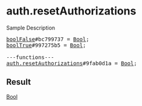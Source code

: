 # auth.resetAuthorizations

Sample Description

<pre>
<a href="../constructor/boolFalse.md">boolFalse</a>#bc799737 = <a href="../type/Bool.md">Bool</a>;
<a href="../constructor/boolTrue.md">boolTrue</a>#997275b5 = <a href="../type/Bool.md">Bool</a>;

---functions---
<a href="../method/auth.resetAuthorizations.md">auth.resetAuthorizations</a>#9fab0d1a = <a href="../type/Bool.md">Bool</a>;
</pre>

## Result

<a href="../type/Bool.md">Bool</a>

